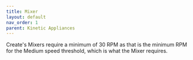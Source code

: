 ```yaml
---
title: Mixer
layout: default
nav_order: 1
parent: Kinetic Appliances
---
```


Create's Mixers require a minimum of 30 RPM as that is the minimum RPM for the Medium speed threshold, which is what the Mixer requires.